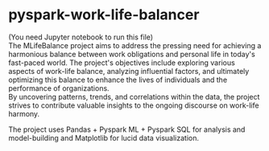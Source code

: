 # pyspark-work-life-balancer
(You need Jupyter notebook to run this file) <br>
The MLifeBalance project aims to address the pressing need for achieving a harmonious balance between work obligations and personal life in today's fast-paced world. The project's objectives include exploring various aspects of work-life balance, analyzing influential factors, and ultimately optimizing this balance to enhance the lives of individuals and the performance of organizations. <br>
By uncovering patterns, trends, and correlations within the data, the project strives to contribute valuable insights to the ongoing discourse on work-life harmony. <br>

The project uses Pandas + Pyspark ML + Pyspark SQL for analysis and model-building and Matplotlib for lucid data visualization.

